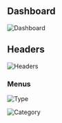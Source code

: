 ## Dashboard

![Dashboard]('./trueconnect_dashboard.png')

## Headers

![Headers]('trueconnect_headers.png')

### Menus

![Type]('trueconnect_headers_menu_type.png')

![Category]('trueconnect_headers_menu_category.png')